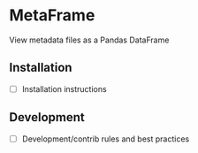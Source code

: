 # MetaFrame

View metadata files as a Pandas DataFrame

## Installation

- [ ] Installation instructions

## Development

- [ ] Development/contrib rules and best practices
